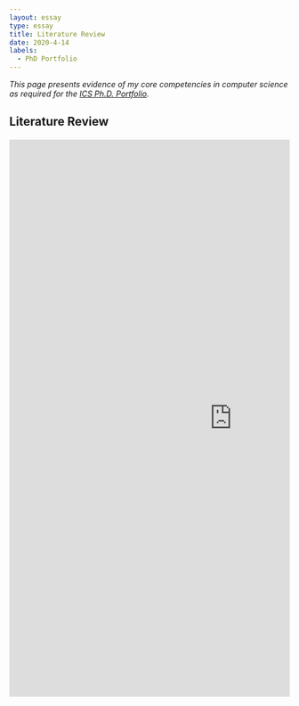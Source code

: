 ```yaml
---
layout: essay  
type: essay  
title: Literature Review  
date: 2020-4-14  
labels:
  - PhD Portfolio
---
```


*This page presents evidence of my core competencies in computer science as required for the [ICS Ph.D. Portfolio](http://www.ics.hawaii.edu/academics/graduate-degree-programs/ph-d-in-ics/#phd-portfolio).*

## Literature Review
<div style="margin-top: 20px; margin-bottom: 20px" class="ui text container">
  
<div style="margin-top: 10px; " class="ui center aligned grid">
    <div class="middle aligned column">
<embed src="https://simonengler.github.io/images/literatureReview_Engler_Submit_Final.pdf" width="800px" height="1000px" />
  </div>
</div>

</div>



